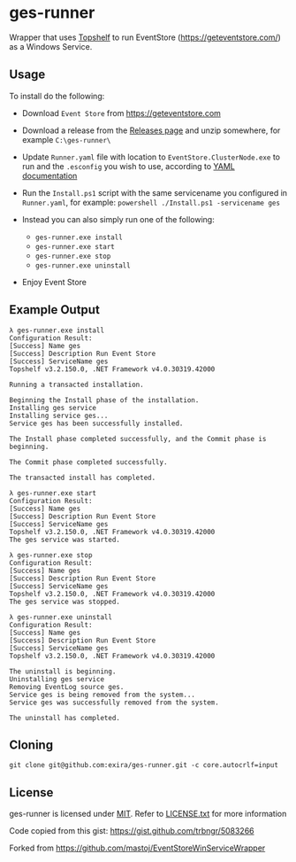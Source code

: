 ﻿# ges-runner

Wrapper that uses [Topshelf](http://topshelf-project.com/) to run EventStore (https://geteventstore.com/) as a Windows Service.

## Usage

To install do the following:

  * Download `Event Store` from https://geteventstore.com

  * Download a release from the [Releases page](https://github.com/exira/ges-runner/releases) and unzip somewhere, for example `C:\ges-runner\`

  * Update `Runner.yaml` file with location to `EventStore.ClusterNode.exe` to run and the `.esconfig` you wish to use, according to [YAML documentation](http://docs.geteventstore.com/server/3.3.0/command-line-arguments/)

  * Run the `Install.ps1` script with the same servicename you configured in `Runner.yaml`, for example: `powershell ./Install.ps1 -servicename ges`

  * Instead you can also simply run one of the following:
    * `ges-runner.exe install`
    * `ges-runner.exe start`
    * `ges-runner.exe stop`
    * `ges-runner.exe uninstall`

  * Enjoy Event Store

## Example Output

```
λ ges-runner.exe install
Configuration Result:
[Success] Name ges
[Success] Description Run Event Store
[Success] ServiceName ges
Topshelf v3.2.150.0, .NET Framework v4.0.30319.42000

Running a transacted installation.

Beginning the Install phase of the installation.
Installing ges service
Installing service ges...
Service ges has been successfully installed.

The Install phase completed successfully, and the Commit phase is beginning.

The Commit phase completed successfully.

The transacted install has completed.
```

```
λ ges-runner.exe start
Configuration Result:
[Success] Name ges
[Success] Description Run Event Store
[Success] ServiceName ges
Topshelf v3.2.150.0, .NET Framework v4.0.30319.42000
The ges service was started.
```

```
λ ges-runner.exe stop
Configuration Result:
[Success] Name ges
[Success] Description Run Event Store
[Success] ServiceName ges
Topshelf v3.2.150.0, .NET Framework v4.0.30319.42000
The ges service was stopped.
```

```
λ ges-runner.exe uninstall
Configuration Result:
[Success] Name ges
[Success] Description Run Event Store
[Success] ServiceName ges
Topshelf v3.2.150.0, .NET Framework v4.0.30319.42000

The uninstall is beginning.
Uninstalling ges service
Removing EventLog source ges.
Service ges is being removed from the system...
Service ges was successfully removed from the system.

The uninstall has completed.
```

## Cloning

`git clone git@github.com:exira/ges-runner.git -c core.autocrlf=input`

## License

ges-runner is licensed under [MIT](http://choosealicense.com/licenses/mit/ "Read more about the MIT License"). Refer to [LICENSE.txt](https://github.com/exira/ges-runner/blob/master/LICENSE.txt) for more information

Code copied from this gist: https://gist.github.com/trbngr/5083266

Forked from https://github.com/mastoj/EventStoreWinServiceWrapper

